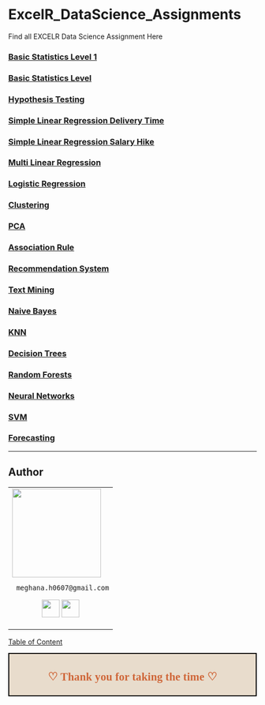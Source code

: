 # ExcelR_DataScience_Assignments
Find all EXCELR Data Science Assignment Here

### [Basic Statistics Level 1]()

### [Basic Statistics Level]()

### [Hypothesis Testing]()

### [Simple Linear Regression Delivery Time]()

### [Simple Linear Regression Salary Hike]()

### [Multi Linear Regression]( )

### [Logistic Regression]()

### [Clustering]()

### [PCA]()

### [Association Rule]( )

### [Recommendation System]()

### [Text Mining]()

### [Naive Bayes]()

### [KNN]()

### [Decision Trees]()

### [Random Forests]()

### [Neural Networks]()

### [SVM]()

### [Forecasting]()

___

## Author

<table>
<tr>
<td>
     <img src="https://avatars.githubusercontent.com/u/121274896?s=96&v=4" width="180"/>

     meghana.h0607@gmail.com

<p align="center">
<a href = "https://github.com/MeghanaH0706"><img src = "http://www.iconninja.com/files/241/825/211/round-collaboration-social-github-code-circle-network-icon.svg" width="36" height = "36"/></a>
<a href = "https://www.linkedin.com/in/meghana-h-481697254//"><img src = "http://www.iconninja.com/files/863/607/751/network-linkedin-social-connection-circular-circle-media-icon.svg" width="36" height="36"/></a>
</p>
</td>
</tr> 
  </table>

[Table of Content](#0.1)

<div style="display:fill;
            border-radius: false;
            border-style: solid;
            border-color:#000000;
            border-style: false;
            border-width: 2px;
            color:#CF673A;
            font-size:15px;
            font-family: Georgia;
            background-color:#E8DCCC;
            text-align:center;
            letter-spacing:0.1px;
            padding: 0.1em;">

**<h2>♡ Thank you for taking the time ♡**
